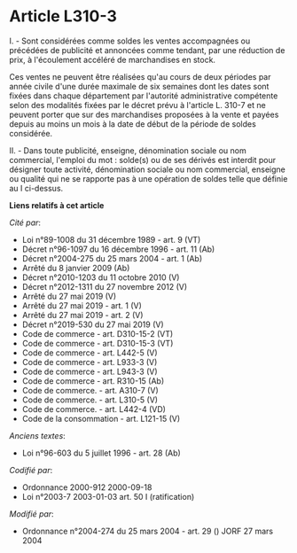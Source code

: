 # Article L310-3

I. - Sont considérées comme soldes les ventes accompagnées ou précédées de publicité et annoncées comme tendant, par une
réduction de prix, à l'écoulement accéléré de marchandises en stock.

Ces ventes ne peuvent être réalisées qu'au cours de deux périodes par année civile d'une durée maximale de six semaines dont
les dates sont fixées dans chaque département par l'autorité administrative compétente selon des modalités fixées par le
décret prévu à l'article L. 310-7 et ne peuvent porter que sur des marchandises proposées à la vente et payées depuis au
moins un mois à la date de début de la période de soldes considérée.

II. - Dans toute publicité, enseigne, dénomination sociale ou nom commercial, l'emploi du mot : solde(s) ou de ses dérivés
est interdit pour désigner toute activité, dénomination sociale ou nom commercial, enseigne ou qualité qui ne se rapporte pas
à une opération de soldes telle que définie au I ci-dessus.

**Liens relatifs à cet article**

_Cité par_:

  - Loi n°89-1008 du 31 décembre 1989 - art. 9 (VT)
  - Décret n°96-1097 du 16 décembre 1996 - art. 11 (Ab)
  - Décret n°2004-275 du 25 mars 2004 - art. 1 (Ab)
  - Arrêté du 8 janvier 2009 (Ab)
  - Décret n°2010-1203 du 11 octobre 2010 (V)
  - Décret n°2012-1311 du 27 novembre 2012 (V)
  - Arrêté du 27 mai 2019 (V)
  - Arrêté du 27 mai 2019 - art. 1 (V)
  - Arrêté du 27 mai 2019 - art. 2 (V)
  - Décret n°2019-530 du 27 mai 2019 (V)
  - Code de commerce - art. D310-15-2 (VT)
  - Code de commerce - art. D310-15-3 (VT)
  - Code de commerce - art. L442-5 (V)
  - Code de commerce - art. L933-3 (V)
  - Code de commerce - art. L943-3 (V)
  - Code de commerce - art. R310-15 (Ab)
  - Code de commerce. - art. A310-7 (V)
  - Code de commerce. - art. L310-5 (V)
  - Code de commerce. - art. L442-4 (VD)
  - Code de la consommation - art. L121-15 (V)

_Anciens textes_:

  - Loi n°96-603 du 5 juillet 1996 - art. 28 (Ab)

_Codifié par_:

  - Ordonnance 2000-912 2000-09-18
  - Loi n°2003-7 2003-01-03 art. 50 I (ratification)

_Modifié par_:

  - Ordonnance n°2004-274 du 25 mars 2004 - art. 29 () JORF 27 mars 2004
